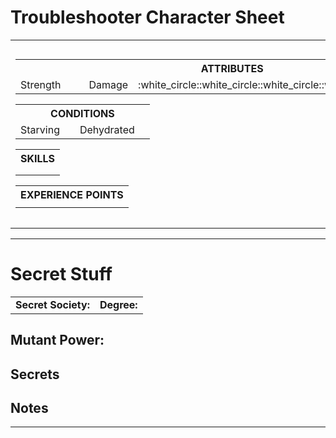 # Troubleshooter Character Sheet
<table><!--page-->
    <tr><!--page row-->
        <td><!--left col-->
            <table>
                <tr>
                    <th colspan="4">
                        ATTRIBUTES
                    </th>
                </tr>
                <tr>
                    <td>
                        Strength
                    </td>
                    <td>
                        &nbsp;&nbsp;&nbsp;
                    </td>
                    <td>
                        Damage
                    </td>
                    <td>
                        :white_circle::white_circle::white_circle::white_circle::white_circle:
                    </td>
                </tr>
            </table>
            <table>
                <tr>
                    <th colspan="4">
                        CONDITIONS
                    </th>
                </tr>
                <tr>
                    <td>
                        Starving
                    </td>
                    <td>
                    </td>
                    <td>
                        Dehydrated
                    </td>
                    <td>
                    </td>
                </tr>
            </table>
            <table>
                <tr>
                    <th colspan="2">
                        SKILLS
                    </th>
                </tr>
                <tr>
                    <td>
                    </td>
                    <td>
                    </td>
                </tr>
                <tr>
                    <td>
                    </td>
                    <td>
                    </td>
                </tr>
            </table>
            <table>
                <tr>
                    <th colspan="10">
                        EXPERIENCE POINTS
                    </th>
                </tr>
                <tr>
                    <td>
                    </td>
                    <td>
                    </td>
                    <td>
                    </td>
                    <td>
                    </td>
                    <td>
                    </td>
                    <td>
                    </td>
                    <td>
                    </td>
                    <td>
                    </td>
                    <td>
                    </td>
                    <td>
                    </td>
                </tr>
            </table>
        </td><!--end left col-->
        <td><!--right col-->
            <table>
                <tr>
                    <td>
                        Name:
                    </td>
                    <td>
                        Security Clearance:
                    </td>
                </tr>
                <tr>
                    <td colspan="2">
                        Service Group:
                    </td>
                </tr>
            </table>
            <table><!--right cols-->
                <tr>
                    <td>
                        <table>
                            <tr>
                                <th>
                                    GEAR
                                </th>
                            </tr>
                            <tr>
                                <td>
                                </td>
                            </tr>
                        </table>
                    </td>
                    <td>
                        <table>
                            <tr>
                                <th>
                                    TALENTS
                                </th>
                            </tr>
                            <tr>
                                <td>
                                </td>
                            </tr>
                        </table>
                        <table >
                            <tr>
                                <th>
                                    ARMOR
                                </th>
                            </tr>
                            <tr>
                                <td>
                                </td>
                            </tr>
                        </table>
                    </td>
                </tr>
            </table><!--end right cols-->
            <table>
                <tr>
                    <th>
                        WEAPONS
                    </th>
                    <th>
                        Bonus
                    </th>
                    <th>
                        Damage
                    </th>
                    <th>
                        Range
                    </th>
                    <th>
                        Special
                    </th>
                </tr>
                <tr>
                    <td>
                    </td>
                    <td>
                    </td>
                    <td>
                    </td>
                    <td>
                    </td>
                    <td>
                    </td>
                </tr>
                <tr>
                    <td>
                    </td>
                    <td>
                    </td>
                    <td>
                    </td>
                    <td>
                    </td>
                    <td>
                    </td>
                </tr>
                <tr>
                    <td>
                    </td>
                    <td>
                    </td>
                    <td>
                    </td>
                    <td>
                    </td>
                    <td>
                    </td>
                </tr>
            </table>
        </td><!--end right col-->
    </tr><!--end page row-->
</table><!--end page-->

---

# Secret Stuff

<table><!--top-->
    <tr>
        <td>
            <b>Secret Society:</b>
        </td>
        <td>
            <b>Degree:</b>
        </td>
    </tr>
</table><!--end top-->

## Mutant Power: 

## Secrets

## Notes

---